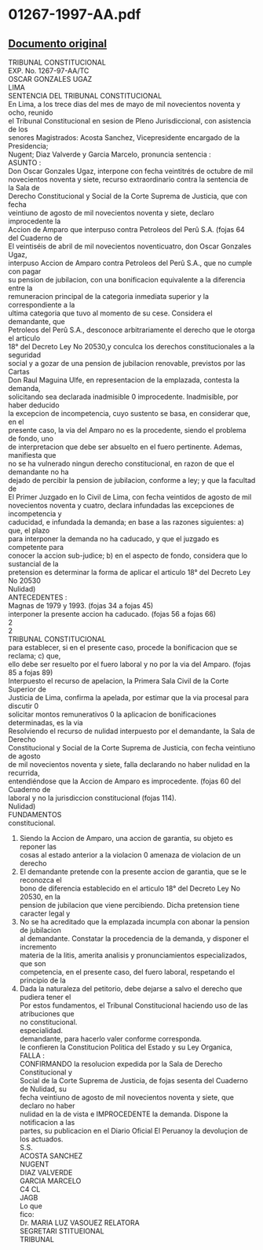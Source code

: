 
01267-1997-AA.pdf
=================
  
[Documento original](https://tc.gob.pe/jurisprudencia/1998/01267-1997-AA.pdf)  
---  
TRIBUNAL CONSTITUCIONAL  
EXP. No. 1267-97-AA/TC  
OSCAR GONZALES UGAZ  
LIMA  
SENTENCIA DEL TRIBUNAL CONSTITUCIONAL  
En Lima, a los trece dias del mes de mayo de mil novecientos noventa y ocho, reunido  
el Tribunal Constitucional en sesion de Pleno Jurisdiccional, con asistencia de los  
senores Magistrados: Acosta Sanchez, Vicepresidente encargado de la Presidencia;  
Nugent; Diaz Valverde y Garcia Marcelo, pronuncia sentencia :  
ASUNTO :  
Don Oscar Gonzales Ugaz, interpone con fecha veintitrés de octubre de mil  
novecientos noventa y siete, recurso extraordinario contra la sentencia de la Sala de  
Derecho Constitucional y Social de la Corte Suprema de Justicia, que con fecha  
veintiuno de agosto de mil novecientos noventa y siete, declaro improcedente la  
Accion de Amparo que interpuso contra Petroleos del Perû S.A. (fojas 64 del Cuaderno de  
El veintiséis de abril de mil novecientos noventicuatro, don Oscar Gonzales Ugaz,  
interpuso Accion de Amparo contra Petroleos del Perû S.A., que no cumple con pagar  
su pension de jubilacion, con una bonificacion equivalente a la diferencia entre la  
remuneracion principal de la categoria inmediata superior y la correspondiente a la  
ultima categoria que tuvo al momento de su cese. Considera el demandante, que  
Petroleos del Perû S.A., desconoce arbitrariamente el derecho que le otorga el articulo  
18° del Decreto Ley No 20530,y conculca los derechos constitucionales a la seguridad  
social y a gozar de una pension de jubilacion renovable, previstos por las Cartas  
Don Raul Maguina Ulfe, en representacion de la emplazada, contesta la demanda,  
solicitando sea declarada inadmisible 0 improcedente. Inadmisible, por haber deducido  
la excepcion de incompetencia, cuyo sustento se basa, en considerar que, en el  
presente caso, la via del Amparo no es la procedente, siendo el problema de fondo, uno  
de interpretacion que debe ser absuelto en el fuero pertinente. Ademas, manifiesta que  
no se ha vulnerado ningun derecho constitucional, en razon de que el demandante no ha  
dejado de percibir la pension de jubilacion, conforme a ley; y que la facultad de  
El Primer Juzgado en lo Civil de Lima, con fecha veintidos de agosto de mil  
novecientos noventa y cuatro, declara infundadas las excepciones de incompetencia y  
caducidad, e infundada la demanda; en base a las razones siguientes: a) que, el plazo  
para interponer la demanda no ha caducado, y que el juzgado es competente para  
conocer la accion sub-judice; b) en el aspecto de fondo, considera que lo sustancial de la  
pretension es determinar la forma de aplicar el articulo 18° del Decreto Ley No 20530  
Nulidad)  
ANTECEDENTES :  
Magnas de 1979 y 1993. (fojas 34 a fojas 45)  
interponer la presente accion ha caducado. (fojas 56 a fojas 66)  
2  
2  
TRIBUNAL CONSTITUCIONAL  
para establecer, si en el presente caso, procede la bonificacion que se reclama; c) que,  
ello debe ser resuelto por el fuero laboral y no por la via del Amparo. (fojas 85 a fojas 89)  
Interpuesto el recurso de apelacion, la Primera Sala Civil de la Corte Superior de  
Justicia de Lima, confirma la apelada, por estimar que la via procesal para discutir 0  
solicitar montos remunerativos 0 la aplicacion de bonificaciones determinadas, es la via  
Resolviendo el recurso de nulidad interpuesto por el demandante, la Sala de Derecho  
Constitucional y Social de la Corte Suprema de Justicia, con fecha veintiuno de agosto  
de mil novecientos noventa y siete, falla declarando no haber nulidad en la recurrida,  
entendiéndose que la Accion de Amparo es improcedente. (fojas 60 del Cuaderno de  
laboral y no la jurisdiccion constitucional (fojas 114).  
Nulidad)  
FUNDAMENTOS  
constitucional.  
1. Siendo la Accion de Amparo, una accion de garantia, su objeto es reponer las  
cosas al estado anterior a la violacion 0 amenaza de violacion de un derecho  
2. El demandante pretende con la presente accion de garantia, que se le reconozca el  
bono de diferencia establecido en el articulo 18° del Decreto Ley No 20530, en la  
pension de jubilacion que viene percibiendo. Dicha pretension tiene caracter legal y  
3. No se ha acreditado que la emplazada incumpla con abonar la pension de jubilacion  
al demandante. Constatar la procedencia de la demanda, y disponer el incremento  
materia de la litis, amerita analisis y pronunciamientos especializados, que son  
competencia, en el presente caso, del fuero laboral, respetando el principio de la  
4. Dada la naturaleza del petitorio, debe dejarse a salvo el derecho que pudiera tener el  
Por estos fundamentos, el Tribunal Constitucional haciendo uso de las atribuciones que  
no constitucional.  
especialidad.  
demandante, para hacerlo valer conforme corresponda.  
le confieren la Constitucion Politica del Estado y su Ley Organica,  
FALLA :  
CONFIRMANDO la resolucion expedida por la Sala de Derecho Constitucional y  
Social de la Corte Suprema de Justicia, de fojas sesenta del Cuaderno de Nulidad, su  
fecha veintiuno de agosto de mil novecientos noventa y siete, que declaro no haber  
nulidad en la de vista e IMPROCEDENTE la demanda. Dispone la notificacion a las  
partes, su publicacion en el Diario Oficial El Peruanoy la devoluçion de los actuados.  
S.S.  
ACOSTA SANCHEZ  
NUGENT  
DIAZ VALVERDE  
GARCIA MARCELO  
C4 CL  
JAGB  
Lo que  
fico:  
Dr. MARIA LUZ VASOUEZ RELATORA  
SEGRETARI STITUEIONAL  
TRIBUNAL